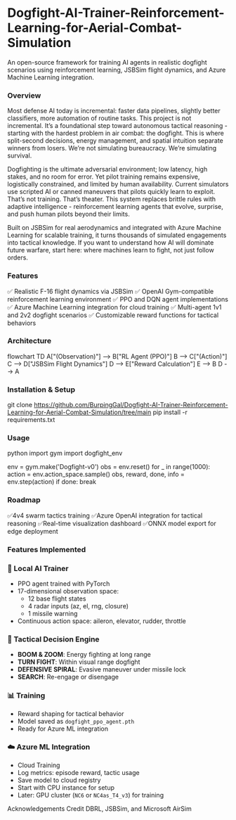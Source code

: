 # Dogfight-AI-Trainer-Reinforcement-Learning-for-Aerial-Combat-Simulation

An open-source framework for training AI agents in realistic dogfight scenarios using reinforcement learning, JSBSim flight dynamics, and Azure Machine Learning integration.

### Overview
Most defense AI today is incremental: faster data pipelines, slightly better classifiers, more automation of routine tasks. This project is not incremental. It’s a foundational step toward autonomous tactical reasoning - starting with the hardest problem in air combat: the dogfight. This is where split-second decisions, energy management, and spatial intuition separate winners from losers. We’re not simulating bureaucracy. We’re simulating survival.

Dogfighting is the ultimate adversarial environment; low latency, high stakes, and no room for error. Yet pilot training remains expensive, logistically constrained, and limited by human availability. Current simulators use scripted AI or canned maneuvers that pilots quickly learn to exploit. That’s not training. That’s theater. This system replaces brittle rules with adaptive intelligence - reinforcement learning agents that evolve, surprise, and push human pilots beyond their limits. 

Built on JSBSim for real aerodynamics and integrated with Azure Machine Learning for scalable training, it turns thousands of simulated engagements into tactical knowledge. If you want to understand how AI will dominate future warfare, start here: where machines learn to fight, not just follow orders.

### Features
✅ Realistic F-16 flight dynamics via JSBSim
✅ OpenAI Gym-compatible reinforcement learning environment
✅ PPO and DQN agent implementations
✅ Azure Machine Learning integration for cloud training
✅ Multi-agent 1v1 and 2v2 dogfight scenarios
✅ Customizable reward functions for tactical behaviors

### Architecture
flowchart TD
    A["(Observation)"] --> B["RL Agent (PPO)"]
    B --> C["(Action)"]
    C --> D["JSBSim Flight Dynamics"]
    D --> E["Reward Calculation"]
    E --> B
    D --> A

 ### Installation & Setup
 git clone https://github.com/BurpingGal/Dogfight-AI-Trainer-Reinforcement-Learning-for-Aerial-Combat-Simulation/tree/main
pip install -r requirements.txt

### Usage
python
import gym
import dogfight_env

env = gym.make('Dogfight-v0')
obs = env.reset()
for _ in range(1000):
    action = env.action_space.sample()
    obs, reward, done, info = env.step(action)
    if done:
        break

### Roadmap
✅4v4 swarm tactics training
✅Azure OpenAI integration for tactical reasoning
✅Real-time visualization dashboard
✅ONNX model export for edge deployment

### Features Implemented

### 🛫 Local AI Trainer
- PPO agent trained with PyTorch
- 17-dimensional observation space:
  - 12 base flight states
  - 4 radar inputs (az, el, rng, closure)
  - 1 missile warning
- Continuous action space: aileron, elevator, rudder, throttle

### 🧠 Tactical Decision Engine
- **BOOM & ZOOM**: Energy fighting at long range
- **TURN FIGHT**: Within visual range dogfight
- **DEFENSIVE SPIRAL**: Evasive maneuver under missile lock
- **SEARCH**: Re-engage or disengage

### 📊 Training
- Reward shaping for tactical behavior
- Model saved as `dogfight_ppo_agent.pth`
- Ready for Azure ML integration

### ☁️ Azure ML Integration 
- Cloud Training
- Log metrics: episode reward, tactic usage
- Save model to cloud registry
- Start with CPU instance for setup
- Later: GPU cluster (`NC6` or `NC4as_T4_v3`) for training
  
Acknowledgements
Credit DBRL, JSBSim, and Microsoft AirSim

